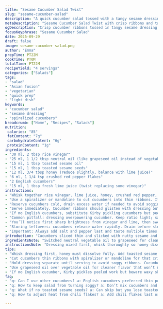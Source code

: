 ```yaml
---
title: "Sesame Cucumber Salad Twist"
slug: "sesame-cucumber-salad"
description: "A quick cucumber salad tossed with a tangy sesame dressing combining rice vinegar, toasted sesame oil, honey, and a kick of chili flakes. English cucumbers spiralized for crisp ribbons, dressed just before serving to keep crunch. A splash of lime juice swaps in for acid balance. Perfect against grilled proteins or tofu. Simple, fresh, bold in texture and contrast."
metaDescription: "Sesame Cucumber Salad Twist with crisp ribbons and tangy sesame lime dressing. Light, fresh crunch balancing honey sweetness and chili heat in 22 minutes prep."
ogDescription: "Crisp cucumber ribbons tossed in tangy sesame dressing. Bright lime, honey sweetness, and subtle chili flakes combine for a fresh, textured salad ready in minutes."
focusKeyphrase: "Sesame Cucumber Salad"
date: 2025-09-29
draft: false
image: sesame-cucumber-salad.png
author: "Emma"
prepTime: PT22M
cookTime: PT0M
totalTime: PT22M
recipeYield: "4 servings"
categories: ["Salads"]
tags:
- "salad"
- "Asian fusion"
- "vegetarian"
- "quick prep"
- "light dish"
keywords:
- "cucumber salad"
- "sesame dressing"
- "spiralized cucumbers"
breadcrumb: ["Home", "Recipes", "Salads"]
nutrition: 
 calories: "85"
 fatContent: "7g"
 carbohydrateContent: "6g"
 proteinContent: "1g"
ingredients:
- "30 ml, 2 tbsp rice vinegar"
- "25 ml, 1 1/2 tbsp neutral oil (like grapeseed oil instead of vegetable oil for cleaner taste)"
- "15 ml, 1 tbsp toasted sesame oil"
- "15 ml, 1 tbsp toasted sesame seeds"
- "12 ml, 3/4 tbsp honey (reduce slightly, balance with lime juice)"
- "6 ml, 1 1/4 tsp crushed red pepper flakes"
- "2 English cucumbers"
- "15 ml, 1 tbsp fresh lime juice (twist replacing some vinegar)"
instructions:
- "Whisk together rice vinegar, lime juice, honey, crushed red pepper, toasted sesame oil, grapeseed oil, salt and freshly ground black pepper in a large bowl. Adjust acidity to taste; should hit a sharp but mellow tang. Toasted sesame seeds go in now; they add nuttiness and texture."
- "Use a spiralizer or mandoline to cut cucumbers into thin ribbons. If spiralizer absent, peel in strips with a vegetable peeler, then stack strips and slice crosswise to shorten ribbons. The thinness and shape encourage even dressing cling. Stop when you hear the crisp snap of fresh cucumber."
- "Reserve cucumbers cold, drain excess water if needed to avoid sogginess. Hold dressing and salad apart until right before serving to keep cucumber crunchy. Toss gently to coat all ribbons evenly with dressing but don’t bruise."
- "Serve immediately. Cucumber ribbons should glisten with dressing but still crunch under bite. Flavor balance shifts as honey settles, acidity brightens, sesame oils perfume. Best with a cold beer or chilled white wine. Great side to skewered satay, grilled tofu, or crispy fish."
- "If no English cucumbers, substitute Kirby pickling cucumbers but peel waxy skin. For honey substitute, agave or maple syrup works (slightly less sweetness). To amp umami, add a splash of tamari or toasted nori flakes as finishing touch—adds unexpected depth."
- "Common pitfall: dressing overpowering cucumber. Keep ratio light; salad should breathe. Another tip: toast sesame seeds yourself in a dry pan for 2–3 minutes until fragrant—kicks flavor way up. If pressed for time, toss cucumbers directly in dressing but serve within minutes or texture suffers."
- "You’ll notice first sharp brightness from vinegar and lime, then sweetness mellows top notes. Touch chili flakes last or sprinkle on individual plates; avoids bleeding heat into entire bowl too early."
- "Storing leftovers: cucumbers release water rapidly. Drain before storing in airtight container for up to 24 hours. Dressing thickens—rewhisk before serving. But best freshness is same day."
- "Important: Always add salt and pepper last and taste multiple times. Adjust bite and balance slowly. Over-salting ruins crisp clean cucumber experience."
introduction: "Cucumbers sliced thin and slicked with nutty sesame and sharp rice vinegar. A salad where bright acid meets crunch and subtle sweetness. I used to drown cucumbers in heavy dressings — mistake. Waterlogged, flavorless. No more. Thin ribbons, just enough dressing to paint, not drown. Lime juice swapped in, adds lively punch. Toast seeds yourself. Those tiny pops of aroma make all difference. Flakes of chili scattered on top, heat teasing but not attacking. Tofu or grilled fish, a casual meal turns elevated. This salad listens to texture and color as much as flavor. Freshness is key — prepare close to serving time. Learn cucumber’s snap, dressing’s balance; taste, adjust constantly."
ingredientsNote: "Switched neutral vegetable oil to grapeseed for cleaner flavor without overpowering sesame oils. Honey quantity trimmed 20% to balance with added fresh lime juice replacing some vinegar, which livens the dressing with fresh citrus sharpness. Red pepper flakes portion increased just slightly, about 25%, to give a teasing warmth without overwhelming. English cucumbers preferred for thin peel and low seed content to keep salad light; if unavailable then Kirby pickling cucumbers peeled carefully to remove bitterness but still maintain crisp crunch. Toast sesame seeds fresh in a dry pan instead of pre-packaged to get that vibrant nutty aroma, watch carefully to avoid burning. Lime juice provides freshness and a bright note balancing sweetness and acidity. Salt and pepper should be added cautiously with frequent tasting to avoid masking cucumber's natural crispness."
instructionsNote: "Dressing mixed first, whisk thoroughly so honey dissolves well into vinegar and oils. Adding toasted sesame seeds while whisking releases oils and aroma. Spiralizing cucumbers thinly is vital; thicker pieces trap too much moisture and dressing, become soggy fast. If no spiralizer present, vegetable peeler or mandoline creating long thin ribbons mirrors texture well. Cutting ribbons shorter after spiralizing helps easier mixing and eating without cumbersome strands. Do not add cucumbers to dressing too early; wait until moments before serving to preserve crunch. Toss gently to avoid bruising ribbons. Observe cucumber’s texture: crisp to bite but pliable enough to hold dressing coating. Serve immediately for maximum texture contrast and flavor brightness. Leftovers prone to watery dilution; drain excess water and re-whisk dressing before reuse. Adjust acidity and sweetness after mixing, accommodate seasonal cucumber sweetness variance. Adding chili flakes last or sprinkling on plated portions helps control heat intensity avoiding dulling freshness by premature infusion."
tips:
- "Whisk dressing first, honey must dissolve fully. Add toasted sesame seeds last while whisking for nuttiness and aroma release. Timing matters here; seeds burn fast if dry pan too hot. You want pops of fragrance, not bitter taste. Toast 2 to 3 minutes exactly or less if pan heats unevenly."
- "Cut cucumbers thin ribbons with spiralizer or mandoline for that crisp snap. Peel only if needed, thin peel keeps crunch intact. Long ribbons can be sliced crosswise shorter. Listen for that distinct cucumber crack when you twist or bend ribbons; tells freshness and texture right."
- "Hold dressing separate until serving to avoid soggy ribbons. Cucumbers release water fast, so drain well if leftovers go in fridge. If storage needed, keep salad and dressing apart, toss just before plating. Rewhisk dressing before use to fix any thickening or separation."
- "Use grapeseed oil over vegetable oil for cleaner flavor that won’t mask toasted sesame oil. Lime juice adds brightness matching honey sweetness but trim honey 20% when adding acid; balance shifts quickly. Red pepper flakes increase by a quarter for a teasing warmth but add last to keep clear heat notes."
- "If no English cucumber, Kirby pickles peeled work but beware waxy skin bitterness. Toast sesame seeds fresh each time to get that vibrant nutty punch. Adding umami? Toasted nori flakes or splash tamari last minute adds depth. Salt and pepper? Add cautiously, taste multiple times as cucumber crispness fades with over-salting."
faq:
- "q: Can I use other cucumbers? a: English cucumbers preferred thin peel and low seeds. Kirby pickles work peeled. Regular slicing cucumbers more seedy, can get watery. Remove waxy skin always. Texture varies, impacts crunch and flavor absorption."
- "q: How to keep salad from turning soggy? a: Don’t mix cucumbers and dressing early. Drain excess water if holding. Store separately, toss right before serving. Rewhisk dressing after refrigeration, it thickens. Cucumbers release water fast, salad turns limp otherwise."
- "q: What if no toasted sesame seeds? a: Can skip but you lose toasted aroma and nuttiness. Substitute with light roasted nuts crushed or sprinkle sesame oil a bit more cautiously. Seed to oil ratio matters, so don’t add too much oil to avoid oily taste."
- "q: How to adjust heat from chili flakes? a: Add chili flakes last or sprinkle on plates individually. This avoids premature infusion dulling freshness yet controls spiciness at bite. Can reduce or swap for milder pepper flakes if sensitive to heat."

---
```

